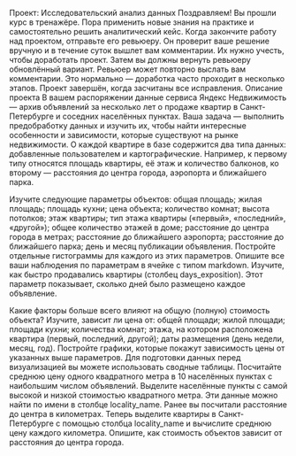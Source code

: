 Проект: Исследовательский анализ данных
Поздравляем! Вы прошли курс в тренажёре. Пора применить новые знания на практике и самостоятельно решить аналитический кейс.
Когда закончите работу над проектом, отправьте его ревьюеру. Он проверит ваше решение вручную и в течение суток вышлет вам комментарии. Их нужно учесть, чтобы доработать проект. Затем вы должны вернуть ревьюеру обновлённый вариант.
Ревьюер может повторно выслать вам комментарии. Это нормально — доработка часто проходит в несколько этапов.
Проект завершён, когда засчитаны все исправления.
Описание проекта
В вашем распоряжении данные сервиса Яндекс Недвижимость — архив объявлений за несколько лет о продаже квартир в Санкт-Петербурге и соседних населённых пунктах.
Ваша задача — выполнить предобработку данных и изучить их, чтобы найти интересные особенности и зависимости, которые существуют на рынке недвижимости.
О каждой квартире в базе содержится два типа данных: добавленные пользователем и картографические. Например, к первому типу относятся площадь квартиры, её этаж и количество балконов, ко второму — расстояния до центра города, аэропорта и ближайшего парка. 

Изучите следующие параметры объектов:
общая площадь;
жилая площадь;
площадь кухни;
цена объекта;
количество комнат;
высота потолков;
этаж квартиры;
тип этажа квартиры («первый», «последний», «другой»);
общее количество этажей в доме;
расстояние до центра города в метрах;
расстояние до ближайшего аэропорта;
расстояние до ближайшего парка;
день и месяц публикации объявления.
Постройте отдельные гистограммы для каждого из этих параметров. Опишите все ваши наблюдения по параметрам в ячейке с типом markdown.
Изучите, как быстро продавались квартиры (столбец days_exposition). Этот параметр показывает, сколько дней было размещено каждое объявление. 

Какие факторы больше всего влияют на общую (полную) стоимость объекта?
 Изучите, зависит ли цена от:
общей площади;
жилой площади;
площади кухни;
количества комнат;
этажа, на котором расположена квартира (первый, последний, другой);
даты размещения (день недели, месяц, год).
Постройте графики, которые покажут зависимость цены от указанных выше параметров. Для подготовки данных перед визуализацией вы можете использовать сводные таблицы.
Посчитайте среднюю цену одного квадратного метра в 10 населённых пунктах с наибольшим числом объявлений. Выделите населённые пункты с самой высокой и низкой стоимостью квадратного метра. Эти данные можно найти по имени в столбце locality_name.
Ранее вы посчитали расстояние до центра в километрах. Теперь выделите квартиры в Санкт-Петербурге с помощью столбца locality_name и вычислите среднюю цену каждого километра. Опишите, как стоимость объектов зависит от расстояния до центра города.
